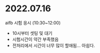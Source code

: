 # 2022.07.16

aifb 시험 응시 (10:30~12:00)
- 10시부터 셋팅 및 대기
- 시험시간이 약간 부족했음
- 전처리에서 시간이 너무 많이 할애됨... 아쉽다.

